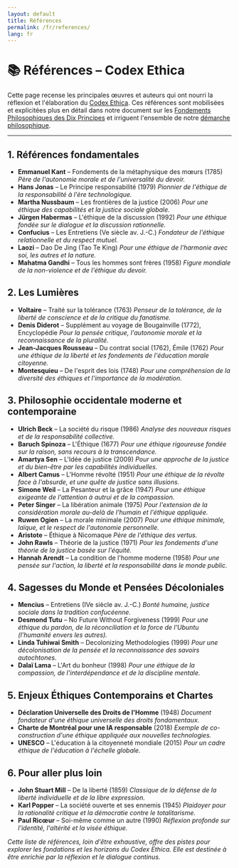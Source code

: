 ```yaml
---
layout: default
title: Références
permalink: /fr/references/
lang: fr
---
```


# 📚 Références – Codex Ethica

Cette page recense les principales œuvres et auteurs qui ont nourri la réflexion et l'élaboration du [Codex Ethica](manifeste.md). Ces références sont mobilisées et explicitées plus en détail dans notre document sur les [Fondements Philosophiques des Dix Principes](fondements_des_principes.md) et irriguent l'ensemble de notre [démarche philosophique](philosophie.md).

---

## 1. Références fondamentales

- **Emmanuel Kant** – Fondements de la métaphysique des mœurs (1785)
  _Père de l'autonomie morale et de l'universalité du devoir._
- **Hans Jonas** – Le Principe responsabilité (1979)
  _Pionnier de l'éthique de la responsabilité à l'ère technologique._
- **Martha Nussbaum** – Les frontières de la justice (2006)
  _Pour une éthique des capabilités et la justice sociale globale._
- **Jürgen Habermas** – L'éthique de la discussion (1992)
  _Pour une éthique fondée sur le dialogue et la discussion rationnelle._
- **Confucius** – Les Entretiens (Ve siècle av. J.-C.)
  _Fondateur de l'éthique relationnelle et du respect mutuel._
- **Laozi** – Dao De Jing (Tao Te King)
  _Pour une éthique de l'harmonie avec soi, les autres et la nature._
- **Mahatma Gandhi** – Tous les hommes sont frères (1958)
  _Figure mondiale de la non-violence et de l'éthique du devoir._

## 2. Les Lumières

- **Voltaire** – Traité sur la tolérance (1763)
  _Penseur de la tolérance, de la liberté de conscience et de la critique du fanatisme._
- **Denis Diderot** – Supplément au voyage de Bougainville (1772), Encyclopédie
  _Pour la pensée critique, l'autonomie morale et la reconnaissance de la pluralité._
- **Jean-Jacques Rousseau** – Du contrat social (1762), Émile (1762)
  _Pour une éthique de la liberté et les fondements de l'éducation morale citoyenne._
- **Montesquieu** – De l'esprit des lois (1748)
  _Pour une compréhension de la diversité des éthiques et l'importance de la modération._

## 3. Philosophie occidentale moderne et contemporaine

- **Ulrich Beck** – La société du risque (1986)
  _Analyse des nouveaux risques et de la responsabilité collective._
- **Baruch Spinoza** – L'Éthique (1677)
  _Pour une éthique rigoureuse fondée sur la raison, sans recours à la transcendance._
- **Amartya Sen** – L'Idée de justice (2009)
  _Pour une approche de la justice et du bien-être par les capabilités individuelles._
- **Albert Camus** – L'Homme révolté (1951)
  _Pour une éthique de la révolte face à l'absurde, et une quête de justice sans illusions._
- **Simone Weil** – La Pesanteur et la grâce (1947)
  _Pour une éthique exigeante de l'attention à autrui et de la compassion._
- **Peter Singer** – La libération animale (1975)
  _Pour l'extension de la considération morale au-delà de l'humain et l'éthique appliquée._
- **Ruwen Ogien** – La morale minimale (2007)
  _Pour une éthique minimale, laïque, et le respect de l'autonomie personnelle._
- **Aristote** – Éthique à Nicomaque
  _Père de l'éthique des vertus._
- **John Rawls** – Théorie de la justice (1971)
  _Pour les fondements d'une théorie de la justice basée sur l'équité._
- **Hannah Arendt** – La condition de l'homme moderne (1958)
  _Pour une pensée sur l'action, la liberté et la responsabilité dans le monde public._

## 4. Sagesses du Monde et Pensées Décoloniales

- **Mencius** – Entretiens (IVe siècle av. J.-C.)
  _Bonté humaine, justice sociale dans la tradition confucéenne._
- **Desmond Tutu** – No Future Without Forgiveness (1999)
  _Pour une éthique du pardon, de la réconciliation et la force de l'Ubuntu (l'humanité envers les autres)._
- **Linda Tuhiwai Smith** – Decolonizing Methodologies (1999)
  _Pour une décolonisation de la pensée et la reconnaissance des savoirs autochtones._
- **Dalaï Lama** – L'Art du bonheur (1998)
  _Pour une éthique de la compassion, de l'interdépendance et de la discipline mentale._

## 5. Enjeux Éthiques Contemporains et Chartes

- **Déclaration Universelle des Droits de l'Homme** (1948)
  _Document fondateur d'une éthique universelle des droits fondamentaux._
- **Charte de Montréal pour une IA responsable** (2018)
  _Exemple de co-construction d'une éthique appliquée aux nouvelles technologies._
- **UNESCO** – L'éducation à la citoyenneté mondiale (2015)
  _Pour un cadre éthique de l'éducation à l'échelle globale._

## 6. Pour aller plus loin

- **John Stuart Mill** – De la liberté (1859)
  _Classique de la défense de la liberté individuelle et de la libre expression._
- **Karl Popper** – La société ouverte et ses ennemis (1945)
  _Plaidoyer pour la rationalité critique et la démocratie contre le totalitarisme._
- **Paul Ricœur** – Soi-même comme un autre (1990)
  _Réflexion profonde sur l'identité, l'altérité et la visée éthique._

*Cette liste de références, loin d'être exhaustive, offre des pistes pour explorer les fondations et les horizons du Codex Ethica. Elle est destinée à être enrichie par la réflexion et le dialogue continus.* 